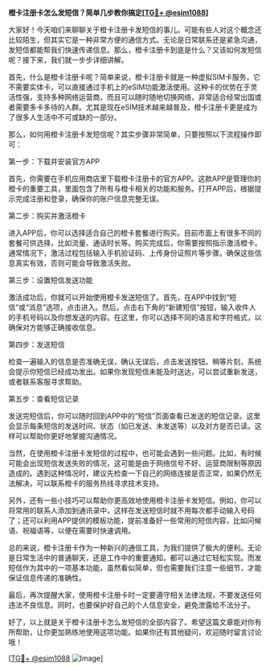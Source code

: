 **橙卡注册卡怎么发短信？简单几步教你搞定[[TG💪+ @esim1088](https://t.me/s/esim1088)]**

大家好！今天咱们来聊聊关于橙卡注册卡发短信的事儿。可能有些人对这个概念还比较陌生，但其实它是一种非常方便的通信方式。无论是日常联系还是紧急沟通，发短信都能帮我们快速传递信息。那么，橙卡注册卡到底是什么？又该如何发短信呢？接下来，我们就一步步详细讲解。

首先，什么是橙卡注册卡呢？简单来说，橙卡注册卡就是一种虚拟SIM卡服务，它不需要实体卡，可以直接通过手机上的eSIM功能激活使用。这种卡的优势在于灵活性强，支持多种网络运营商，而且可以随时随地切换网络，非常适合经常出国或者需要多卡多待的人群。尤其是现在eSIM技术越来越普及，橙卡注册卡更是成为了很多人生活中不可或缺的一部分。

那么，如何用橙卡注册卡发短信呢？其实步骤非常简单，只要按照以下流程操作即可：

第一步：下载并安装官方APP

首先，你需要在手机应用商店里下载橙卡注册卡的官方APP。这款APP是管理你的橙卡的重要工具，里面包含了所有与橙卡相关的功能和服务。打开APP后，根据提示完成注册和登录，确保你的账户信息完整无误。

第二步：购买并激活橙卡

进入APP后，你可以选择适合自己的橙卡套餐进行购买。目前市面上有很多不同的套餐可供选择，比如流量、通话时长等。购买完成后，你需要按照指示激活橙卡。通常情况下，激活过程包括输入手机验证码、上传身份证照片等步骤。确保这些信息真实有效，否则可能会导致激活失败。

第三步：设置短信发送功能

激活成功后，你就可以开始使用橙卡发送短信了。首先，在APP中找到“短信”或“消息”选项，点击进入。然后，点击右下角的“新建短信”按钮，输入收件人的手机号码以及你想发送的内容。在这里，你可以选择不同的语言和字符格式，以确保对方能够正确接收信息。

第四步：发送短信

检查一遍输入的信息是否准确无误，确认无误后，点击发送按钮。稍等片刻，系统会提示你短信已经成功发出。如果你发现短信未能及时送达，可以尝试重新发送，或者联系客服寻求帮助。

第五步：查看短信记录

发送完短信后，你可以随时回到APP中的“短信”页面查看已发送的短信记录。这里会显示每条短信的发送时间、状态（如已发送、未发送等）以及对方是否已读。这样可以帮助你更好地掌握沟通情况。

当然，在使用橙卡注册卡发短信的过程中，也可能会遇到一些问题。比如，有时候可能会出现短信发送失败的情况，这可能是由于网络信号不好、运营商限制等原因造成的。遇到这种情况时，建议先检查一下自己的网络连接是否正常，如果仍然无法解决，可以联系橙卡的服务热线寻求技术支持。

另外，还有一些小技巧可以帮助你更高效地使用橙卡注册卡发短信。例如，你可以将常用的联系人添加到通讯录中，这样在发送短信时就不用每次都手动输入号码了；还可以利用APP提供的模板功能，提前准备好一些常用的短信内容，比如问候语、祝福语等，以便在需要时快速调用。

总的来说，橙卡注册卡作为一种新兴的通信工具，为我们提供了极大的便利。无论是日常生活中的普通聊天，还是工作中的重要通知，都可以通过它轻松实现。而发短信作为其中的一项基本功能，虽然看似简单，但也需要我们注意一些细节，才能保证信息传递的准确性。

最后，再次提醒大家，使用橙卡注册卡时一定要遵守相关法律法规，不要发送任何违法不良信息。同时，也要保护好自己的个人信息安全，避免泄露给不法分子。

好了，以上就是关于橙卡注册卡怎么发短信的全部内容了。希望这篇文章能对你有所帮助，让你更加熟练地使用这项功能。如果你还有其他疑问，欢迎随时留言讨论哦！

[[TG💪+ @esim1088](https://t.me/s/esim1088) ![Image](https://i.postimg.cc/4NQfJmqS/Snipaste-2025-05-13-00-14-12.png)]